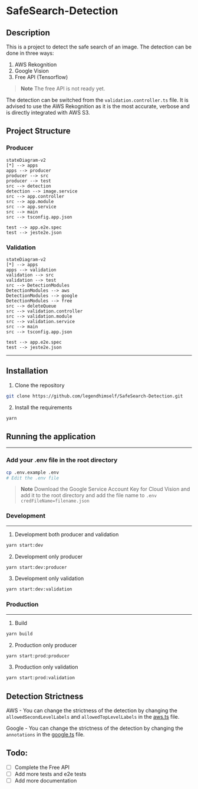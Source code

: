 # SafeSearch-Detection

## Description

This is a project to detect the safe search of an image.
The detection can be done in three ways:

1. AWS Rekognition
2. Google Vision
3. Free API (Tensorflow)

> **Note**
> The free API is not ready yet.

The detection can be switched from the `validation.controller.ts` file.
It is advised to use the AWS Rekognition as it is the most accurate, verbose and is directly integrated with AWS S3.

## Project Structure

### Producer

```mermaid
stateDiagram-v2
[*] --> apps
apps --> producer
producer --> src
producer --> test
src --> detection
detection --> image.service
src --> app.controller
src --> app.module
src --> app.service
src --> main
src --> tsconfig.app.json

test --> app.e2e.spec
test --> jeste2e.json
```

### Validation

```mermaid
stateDiagram-v2
[*] --> apps
apps --> validation
validation --> src
validation --> test
src --> DetectionModules
DetectionModules --> aws
DetectionModules --> google
DetectionModules --> free
src --> deleteQueue
src --> validation.controller
src --> validation.module
src --> validation.service
src --> main
src --> tsconfig.app.json

test --> app.e2e.spec
test --> jeste2e.json
```

---

## Installation

1. Clone the repository

```sh
git clone https://github.com/legendhimself/SafeSearch-Detection.git
```

2. Install the requirements

```sh
yarn
```

## Running the application

---

### Add your .env file in the root directory

```sh
cp .env.example .env
# Edit the .env file
```

> **Note**
> Download the Google Service Account Key for Cloud Vision and add it to the root directory and add the file name to `.env` `credFileName=filename.json`

### Development

---

1. Development both producer and validation

```sh
yarn start:dev
```

2. Development only producer

```sh
yarn start:dev:producer
```

3. Development only validation

```sh
yarn start:dev:validation
```

### Production

---

1. Build

```sh
yarn build
```

2. Production only producer

```sh
yarn start:prod:producer
```

3. Production only validation

```sh
yarn start:prod:validation
```

## Detection Strictness

AWS - You can change the strictness of the detection by changing the `allowedSecondLevelLabels` and `allowedTopLevelLabels` in the [aws.ts](/apps/validation/src/DetectionModules/aws.ts) file.

Google - You can change the strictness of the detection by changing the `annotations` in the [google.ts](/apps/validation/src/DetectionModules/google.ts) file.

## Todo:

- [ ] Complete the Free API
- [ ] Add more tests and e2e tests
- [ ] Add more documentation
